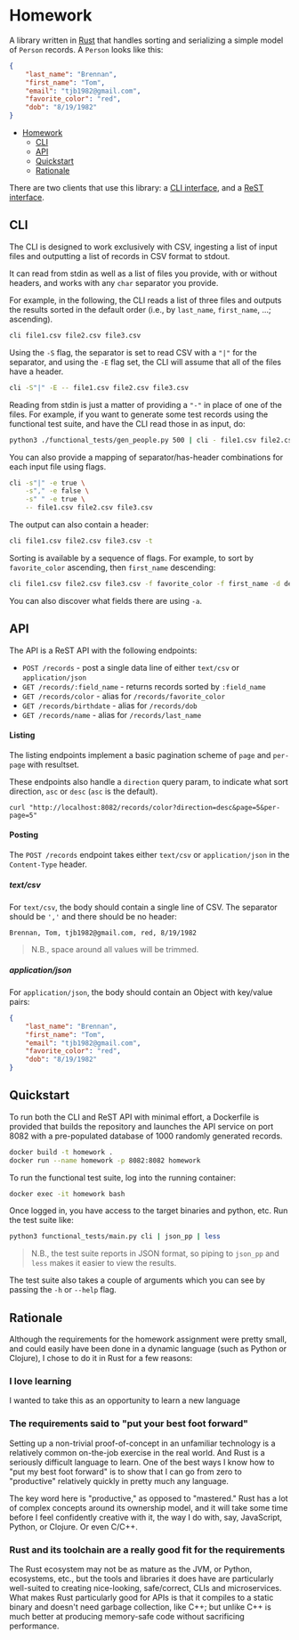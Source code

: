 # Homework

A library written in [Rust](https://www.rust-lang.org/) that handles sorting and serializing a simple model of `Person` records. A `Person` looks like this:

```json
{
    "last_name": "Brennan",
    "first_name": "Tom",
    "email": "tjb1982@gmail.com",
    "favorite_color": "red",
    "dob": "8/19/1982"
}
```

- [Homework](#homework)
  * [CLI](#cli)
  * [API](#api)
  * [Quickstart](#quickstart)
  * [Rationale](#rationale)


There are two clients that use this library: a [CLI interface](src/bin/cli.rs), and a [ReST interface](src/bin/api).

## CLI

The CLI is designed to work exclusively with CSV, ingesting a list of input files and outputting a list of records in CSV format to stdout.

It can read from stdin as well as a list of files you provide, with or without headers, and works with any `char` separator you provide.

For example, in the following, the CLI reads a list of three files and outputs the results sorted in the default order (i.e., by `last_name`, `first_name`, ...; ascending).

```bash
cli file1.csv file2.csv file3.csv
```

Using the `-S` flag, the separator is set to read CSV with a `"|"` for the separator, and using the `-E` flag set, the CLI will assume that all of the files have a header.

```bash
cli -S"|" -E -- file1.csv file2.csv file3.csv
```

Reading from stdin is just a matter of providing a `"-"` in place of one of the files. For example, if you want to generate some test records using the functional test suite, and have the CLI read those in as input, do:

```bash
python3 ./functional_tests/gen_people.py 500 | cli - file1.csv file2.csv file3.csv
```

You can also provide a mapping of separator/has-header combinations for each input file using flags.

```bash
cli -s"|" -e true \
    -s"," -e false \
    -s" " -e true \
    -- file1.csv file2.csv file3.csv
```

The output can also contain a header:

```bash
cli file1.csv file2.csv file3.csv -t
```

Sorting is available by a sequence of flags. For example, to sort by `favorite_color` ascending, then `first_name` descending:

```bash
cli file1.csv file2.csv file3.csv -f favorite_color -f first_name -d desc
```

You can also discover what fields there are using `-a`.

## API

The API is a ReST API with the following endpoints:

- `POST /records` - post a single data line of either `text/csv` or `application/json`
- `GET /records/:field_name` - returns records sorted by `:field_name`
- `GET /records/color` - alias for `/records/favorite_color`
- `GET /records/birthdate` - alias for `/records/dob`
- `GET /records/name` - alias for `/records/last_name`

#### Listing
The listing endpoints implement a basic pagination scheme of `page` and `per-page` with resultset.

These endpoints also handle a `direction` query param, to indicate what sort direction, `asc` or `desc` (`asc` is the default).

```
curl "http://localhost:8082/records/color?direction=desc&page=5&per-page=5"
```

#### Posting
The `POST /records` endpoint takes either `text/csv` or `application/json` in the `Content-Type` header.

##### text/csv
For `text/csv`, the body should contain a single line of CSV. The separator should be `','` and there should be no header:

```
Brennan, Tom, tjb1982@gmail.com, red, 8/19/1982
```

> N.B., space around all values will be trimmed.

##### application/json
For `application/json`, the body should contain an Object with key/value pairs:

```json
{
    "last_name": "Brennan",
    "first_name": "Tom",
    "email": "tjb1982@gmail.com",
    "favorite_color": "red",
    "dob": "8/19/1982"
}
```


## Quickstart

To run both the CLI and ReST API with minimal effort, a Dockerfile is provided that builds the repository and launches the API service on port 8082 with a pre-populated database of 1000 randomly generated records.

```bash
docker build -t homework .
docker run --name homework -p 8082:8082 homework
```

To run the functional test suite, log into the running container:

```bash
docker exec -it homework bash
```

Once logged in, you have access to the target binaries and python, etc. Run the test suite like:

```bash
python3 functional_tests/main.py cli | json_pp | less
```

> N.B., the test suite reports in JSON format, so piping to `json_pp` and `less` makes it easier to view the results.

The test suite also takes a couple of arguments which you can see by passing the `-h` or `--help` flag.

## Rationale

Although the requirements for the homework assignment were pretty small, and could easily have been done in a dynamic language (such as Python or Clojure), I chose to do it in Rust for a few reasons:

### I love learning

I wanted to take this as an opportunity to learn a new language

### The requirements said to "put your best foot forward"

Setting up a non-trivial proof-of-concept in an unfamiliar technology is a relatively common on-the-job exercise in the real world. And Rust is a seriously difficult language to learn. One of the best ways I know how to "put my best foot forward" is to show that I can go from zero to "productive" relatively quickly in pretty much any language.

The key word here is "productive," as opposed to "mastered." Rust has a lot of complex concepts around its ownership model, and it will take some time before I feel confidently creative with it, the way I do with, say, JavaScript, Python, or Clojure. Or even C/C++.

### Rust and its toolchain are a really good fit for the requirements

The Rust ecosystem may not be as mature as the JVM, or Python, ecosystems, etc., but the tools and libraries it does have are particularly well-suited to creating nice-looking, safe/correct, CLIs and microservices. What makes Rust particularly good for APIs is that it compiles to a static binary and doesn't need garbage collection, like C++; but unlike C++ is much better at producing memory-safe code without sacrificing performance.

